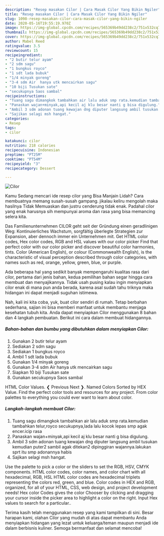 ```yaml
---
description: "Resep masakan Cilor | Cara Masak Cilor Yang Bikin Ngiler"
title: "Resep masakan Cilor | Cara Masak Cilor Yang Bikin Ngiler"
slug: 1098-resep-masakan-cilor-cara-masak-cilor-yang-bikin-ngiler
date: 2020-05-16T19:55:19.970Z
image: https://img-global.cpcdn.com/recipes/565369b49dd238c2/751x532cq70/cilor-foto-resep-utama.jpg
thumbnail: https://img-global.cpcdn.com/recipes/565369b49dd238c2/751x532cq70/cilor-foto-resep-utama.jpg
cover: https://img-global.cpcdn.com/recipes/565369b49dd238c2/751x532cq70/cilor-foto-resep-utama.jpg
author: Mabel Reed
ratingvalue: 3.5
reviewcount: 15
recipeingredient:
- "2 butir telur ayam"
- "2 sdm sagu"
- "1 bungkus royco"
- "1 sdt lada bubuk"
- "1/4 minyak goreng"
- "3-4 sdm Air  hanya utk mencairkan sagu"
- "10 biji Tusukan sate"
- "secukupnya Saos sambal"
recipeinstructions:
- "Tuang sagu dimangkok tambahkan air lalu aduk smp rata.kemudian tambahkan telur,royco secukupnya,lada lalu kocok lepas smp agak encer.icip rasa"
- "Panaskan wajan+minyak,api kecil aj klu besar nanti g bisa digulung."
- "Ambil 3 sdm adonan tuang kewajan dng diputer langsung ambil tusukan kemudian puter2 sambil agak ditekan2 dipinggiran wajannya.lakukan sprt itu smp adonannya habis"
- "Sajikan selagi msh hangat."
categories:
- Resep
tags:
- cilor

katakunci: cilor 
nutrition: 218 calories
recipecuisine: Indonesian
preptime: "PT25M"
cooktime: "PT54M"
recipeyield: "3"
recipecategory: Dessert

---
```



![Cilor](https://img-global.cpcdn.com/recipes/565369b49dd238c2/751x532cq70/cilor-foto-resep-utama.jpg)

Kamu Sedang mencari ide resep cilor yang Bisa Manjain Lidah? Cara membuatnya memang susah-susah gampang. jikalau keliru mengolah maka hasilnya Tidak Memuaskan dan justru cenderung tidak enak. Padahal cilor yang enak harusnya sih mempunyai aroma dan rasa yang bisa memancing selera kita.

Das Familienunternehmen CILOR geht seit der Gründung einen geradlinigen Weg: Kontinuierliches Wachstum, sorgfältig überlegte Strategien zur Expansion, aber dennoch immer ein Unternehmen mit. Get HTML color codes, Hex color codes, RGB and HSL values with our color picker Find that perfect color with our color picker and discover beautiful color harmonies, tints. Color (American English), or colour (Commonwealth English), is the characteristic of visual perception described through color categories, with names such as red, orange, yellow, green, blue, or purple.

Ada beberapa hal yang sedikit banyak mempengaruhi kualitas rasa dari cilor, pertama dari jenis bahan, kedua pemilihan bahan segar hingga cara membuat dan menyajikannya. Tidak usah pusing kalau ingin menyiapkan cilor enak di mana pun anda berada, karena asal sudah tahu triknya maka hidangan ini dapat menjadi suguhan istimewa.


Nah, kali ini kita coba, yuk, buat cilor sendiri di rumah. Tetap berbahan sederhana, sajian ini bisa memberi manfaat untuk membantu menjaga kesehatan tubuh kita. Anda dapat menyiapkan Cilor menggunakan 8 bahan dan 4 langkah pembuatan. Berikut ini cara dalam membuat hidangannya.

<!--inarticleads1-->

##### Bahan-bahan dan bumbu yang dibutuhkan dalam menyiapkan Cilor:

1. Gunakan 2 butir telur ayam
1. Sediakan 2 sdm sagu
1. Sediakan 1 bungkus royco
1. Ambil 1 sdt lada bubuk
1. Gunakan 1/4 minyak goreng
1. Gunakan 3-4 sdm Air  hanya utk mencairkan sagu
1. Siapkan 10 biji Tusukan sate
1. Gunakan secukupnya Saos sambal


HTML Color Values. ❮ Previous Next ❯. Named Colors Sorted by HEX Value. Find the perfect color tools and resources for any project. From color palettes to everything you could ever want to learn about color. 

<!--inarticleads2-->

##### Langkah-langkah membuat Cilor:

1. Tuang sagu dimangkok tambahkan air lalu aduk smp rata.kemudian tambahkan telur,royco secukupnya,lada lalu kocok lepas smp agak encer.icip rasa
1. Panaskan wajan+minyak,api kecil aj klu besar nanti g bisa digulung.
1. Ambil 3 sdm adonan tuang kewajan dng diputer langsung ambil tusukan kemudian puter2 sambil agak ditekan2 dipinggiran wajannya.lakukan sprt itu smp adonannya habis
1. Sajikan selagi msh hangat.


Use the palette to pick a color or the sliders to set the RGB, HSV, CMYK components. HTML color codes, color names, and color chart with all hexadecimal, RGB, HSL HTML color codes are hexadecimal triplets representing the colors red, green, and blue. Color codes in HEX and RGB, organized, for all of your HTML, CSS, web design, and project development needs! Hex color Codes gives the color Chooser by clicking and dragging your cursor inside the picker area to highlight a color on the right. Input Hex values to search for a particular.. 

Terima kasih telah menggunakan resep yang kami tampilkan di sini. Besar harapan kami, olahan Cilor yang mudah di atas dapat membantu Anda menyiapkan hidangan yang lezat untuk keluarga/teman maupun menjadi ide dalam berbisnis kuliner. Semoga bermanfaat dan selamat mencoba!
